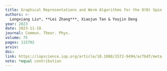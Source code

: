 ```yaml
---
title: Graphical Representations and Worm Algorithms for the O(N) Spin Model
authors: >-
  Longxiang Liu*, **Lei Zhang***, Xiaojun Tan & Youjin Deng
year: 2023
date: 2023-11-10
journal: Commun. Theor. Phys.
volume: 75
pages: 115702
arxiv:
doi:
link: https://iopscience.iop.org/article/10.1088/1572-9494/acfbdf/meta
note: *equal contribution
---
```


